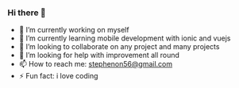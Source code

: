 ### Hi there 👋

- 🔭 I’m currently working on myself
- 🌱 I’m currently learning mobile development with ionic and vuejs
- 👯 I’m looking to collaborate on any project and many projects
- 🤔 I’m looking for help with improvement all round
- 📫 How to reach me: stephenon56@gmail.com
- ⚡ Fun fact: i love coding

